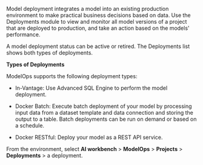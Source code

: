 Model deployment integrates a model into an existing production environment to make practical business decisions based on data. Use the Deployments module to view and monitor all model versions of a project that are deployed to production, and take an action based on the models' performance.

A model deployment status can be active or retired. The Deployments list shows both types of deployments.

**Types of Deployments**

ModelOps supports the following deployment types:

-   In-Vantage: Use Advanced SQL Engine to perform the model deployment.


-   Docker Batch: Execute batch deployment of your model by processing input data from a dataset template and data connection and storing the output to a table. Batch deployments can be run on demand or based on a schedule.


-   Docker RESTful: Deploy your model as a REST API service.


From the environment, select **AI workbench** > **ModelOps** > **Projects** > **Deployments** > a deployment.

